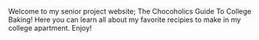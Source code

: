 Welcome to my senior project website; The Chocoholics Guide To College Baking! Here you can learn all about my favorite recipies to make in my college apartment. Enjoy!
